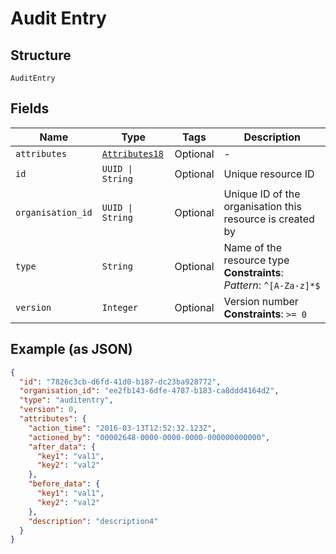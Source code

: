 
# Audit Entry

## Structure

`AuditEntry`

## Fields

| Name | Type | Tags | Description |
|  --- | --- | --- | --- |
| `attributes` | [`Attributes18`](../../doc/models/attributes-18.md) | Optional | - |
| `id` | `UUID \| String` | Optional | Unique resource ID |
| `organisation_id` | `UUID \| String` | Optional | Unique ID of the organisation this resource is created by |
| `type` | `String` | Optional | Name of the resource type<br>**Constraints**: *Pattern*: `^[A-Za-z]*$` |
| `version` | `Integer` | Optional | Version number<br>**Constraints**: `>= 0` |

## Example (as JSON)

```json
{
  "id": "7826c3cb-d6fd-41d0-b187-dc23ba928772",
  "organisation_id": "ee2fb143-6dfe-4787-b183-ca8ddd4164d2",
  "type": "auditentry",
  "version": 0,
  "attributes": {
    "action_time": "2016-03-13T12:52:32.123Z",
    "actioned_by": "00002648-0000-0000-0000-000000000000",
    "after_data": {
      "key1": "val1",
      "key2": "val2"
    },
    "before_data": {
      "key1": "val1",
      "key2": "val2"
    },
    "description": "description4"
  }
}
```

